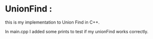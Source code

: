 # UnionFind :

this is my implementation to Union Find in C++.

In main.cpp I added some prints to test if my unionFind works correctly.

